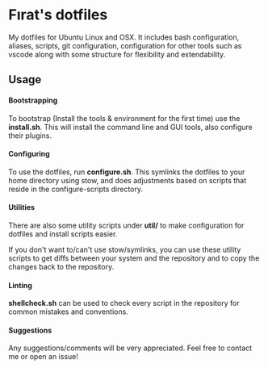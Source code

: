 # Fırat's dotfiles

My dotfiles for Ubuntu Linux and OSX.
It includes bash configuration, aliases, scripts, git configuration, configuration for other tools such as vscode along with some structure for flexibility and extendability.

## Usage

#### Bootstrapping

To bootstrap (Install the tools & environment for the first time) use the __install.sh__. This will install the command line and GUI tools, also configure their plugins.

#### Configuring

To use the dotfiles, run __configure.sh__.
This symlinks the dotfiles to your home directory using stow, and does adjustments based on scripts that reside in the configure-scripts directory.

#### Utilities

There are also some utility scripts under __util/__ to make configuration for dotfiles and install scripts easier.

If you don't want to/can't use stow/symlinks, you can use these utility scripts to get diffs between your system and the repository and to copy the changes back to the repository.

#### Linting

__shellcheck.sh__ can be used to check every script in the repository for common mistakes and conventions.

#### Suggestions

Any suggestions/comments will be very appreciated. Feel free to contact me or open an issue!
